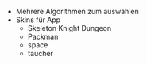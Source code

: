 + Mehrere Algorithmen zum auswählen
+ Skins für App
    + Skeleton Knight Dungeon
    + Packman
    + space
    + taucher